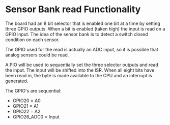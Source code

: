 # Sensor Bank read Functionality

The board had an 8 bit selector that is enabled one bit at a time by setting
three GPIO outputs. When a bit is enabled (taken high) the input is read
on a GPIO input. The idea of the sensor bank is to detect a switch closed
condition on each sensor.

The GPIO used for the read is actually an ADC input, so it is possible
that analog sensors could be read.

A PIO will be used to sequentially set the three selector outputs and read
the input. The input will be shifted into the ISR. When all eight bits
have been read in, the byte is made available to the CPU and an interrupt
is generated.

The GPIO's are sequential:

* GPIO20 = A0
* GPIO21 = A1
* GPIO22 = A2
* GPIO26_ADC0 = Input

